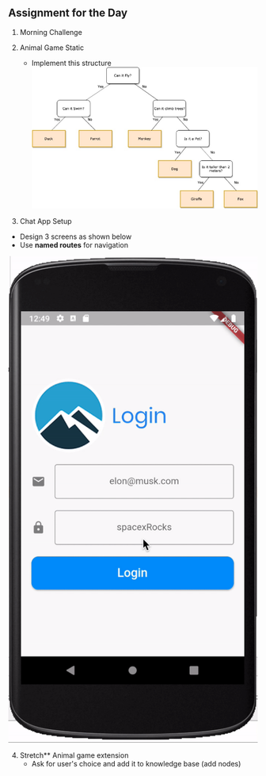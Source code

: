 ## Assignment for the Day
1. Morning Challenge 

2. Animal Game Static
    - Implement this structure ![](screenshots/Guess%20The%20Animal.jpg)
    
3. Chat App Setup
- Design 3 screens as shown below
- Use **named routes** for navigation

![](screenshots/Registration%20App%20Demo.gif)



4. Stretch** Animal game extension
    - Ask for user's choice and add it to knowledge base (add nodes)
    